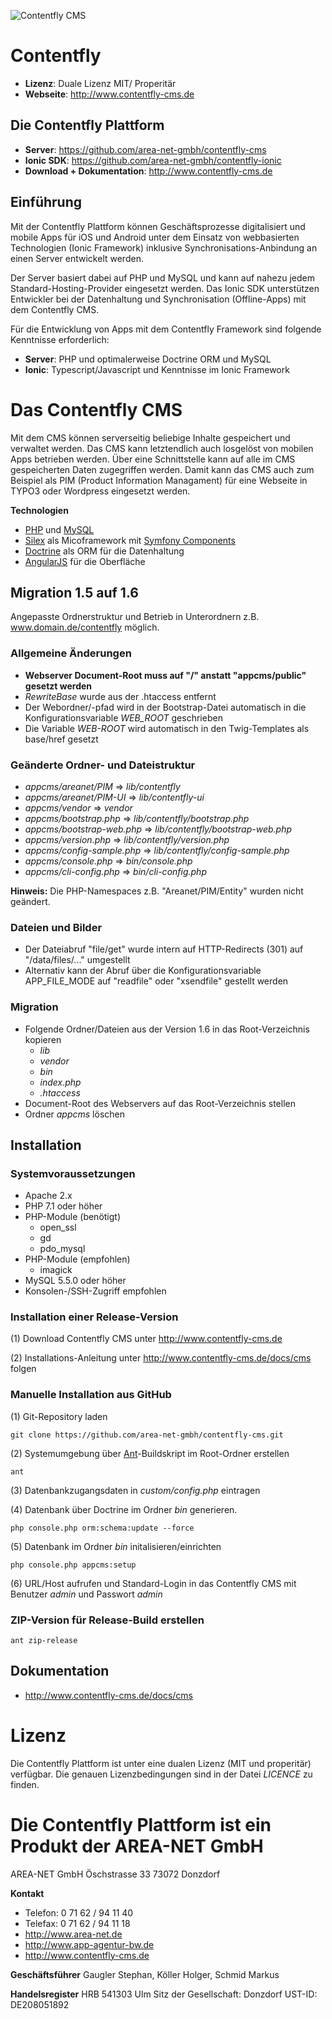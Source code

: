 ![Contentfly CMS](https://www.contentfly-cms.de/file/get/7d937604-23e2-11e8-b76e-00ac10d52400)

# Contentfly
- **Lizenz**: Duale Lizenz MIT/ Properitär
- **Webseite**: http://www.contentfly-cms.de

## Die Contentfly Plattform

- **Server**: https://github.com/area-net-gmbh/contentfly-cms
- **Ionic SDK**: https://github.com/area-net-gmbh/contentfly-ionic
- **Download + Dokumentation**: http://www.contentfly-cms.de

## Einführung

Mit der Contentfly Plattform können Geschäftsprozesse digitalisiert und mobile Apps für iOS und Android unter dem Einsatz von webbasierten Technologien (Ionic Framework) inklusive Synchronisations-Anbindung an einen Server entwickelt werden.

Der Server basiert dabei auf PHP und MySQL und kann auf nahezu jedem Standard-Hosting-Provider eingesetzt werden. Das Ionic SDK unterstützen Entwickler bei der Datenhaltung und Synchronisation (Offline-Apps) mit dem Contentfly CMS.

Für die Entwicklung von Apps mit dem Contentfly Framework sind folgende Kenntnisse erforderlich:

- **Server**: PHP und optimalerweise Doctrine ORM und MySQL
- **Ionic**: Typescript/Javascript und Kenntnisse im Ionic Framework

# Das Contentfly CMS

Mit dem CMS können serverseitig beliebige Inhalte gespeichert und verwaltet werden. Das CMS kann letztendlich auch losgelöst von mobilen Apps betrieben werden. Über eine Schnittstelle kann auf alle im CMS gespeicherten Daten zugegriffen werden. Damit kann das CMS auch zum Beispiel als PIM (Product Information Managament) für eine Webseite in TYPO3 oder Wordpress eingesetzt werden.

**Technologien**

- [PHP](http://www.php.net/) und [MySQL](https://www.mysql.de/)
- [Silex](http://silex.sensiolabs.org/) als Micoframework mit [Symfony Components](http://symfony.com/components)
- [Doctrine](http://www.doctrine-project.org/) als ORM für die Datenhaltung
- [AngularJS](https://angularjs.org/) für die Oberfläche

## Migration 1.5 auf 1.6

Angepasste Ordnerstruktur und Betrieb in Unterordnern z.B. www.domain.de/contentfly möglich.

### Allgemeine Änderungen

* **Webserver Document-Root muss auf "/" anstatt "appcms/public" gesetzt werden**
* *RewriteBase* wurde aus der .htaccess entfernt
* Der Webordner/-pfad wird in der Bootstrap-Datei automatisch in die Konfigurationsvariable *WEB_ROOT* geschrieben
* Die Variable *WEB-ROOT* wird automatisch in den Twig-Templates als base/href gesetzt

### Geänderte Ordner- und Dateistruktur

* *appcms/areanet/PIM* => *lib/contentfly*
* *appcms/areanet/PIM-UI* => *lib/contentfly-ui*
* *appcms/vendor* => *vendor*
* *appcms/bootstrap.php* => *lib/contentfly/bootstrap.php*
* *appcms/bootstrap-web.php* => *lib/contentfly/bootstrap-web.php*
* *appcms/version.php* => *lib/contentfly/version.php*
* *appcms/config-sample.php* => *lib/contentfly/config-sample.php*
* *appcms/console.php* => *bin/console.php*
* *appcms/cli-config.php* => *bin/cli-config.php*

**Hinweis:** Die PHP-Namespaces z.B. "Areanet/PIM/Entity" wurden nicht geändert.

### Dateien und Bilder

* Der Dateiabruf "file/get" wurde intern auf HTTP-Redirects (301) auf "/data/files/..." umgestellt
* Alternativ kann der Abruf über die Konfigurationsvariable APP_FILE_MODE auf "readfile" oder "xsendfile" gestellt werden

### Migration

* Folgende Ordner/Dateien aus der Version 1.6 in das Root-Verzeichnis kopieren
    * *lib*
    * *vendor*
    * *bin*
    * *index.php*
    * *.htaccess*
* Document-Root des Webservers auf das Root-Verzeichnis stellen
* Ordner *appcms* löschen


## Installation

### Systemvoraussetzungen

* Apache 2.x
* PHP 7.1 oder höher
* PHP-Module (benötigt)
    * open_ssl
    * gd
    * pdo_mysql
* PHP-Module (empfohlen)
    * imagick
* MySQL 5.5.0 oder höher
* Konsolen-/SSH-Zugriff empfohlen

### Installation einer Release-Version

(1) Download Contentfly CMS unter http://www.contentfly-cms.de

(2) Installations-Anleitung unter http://www.contentfly-cms.de/docs/cms folgen

### Manuelle Installation aus GitHub

(1) Git-Repository laden

`git clone https://github.com/area-net-gmbh/contentfly-cms.git`

(2) Systemumgebung über [Ant](http://ant.apache.org/)-Buildskript im Root-Ordner erstellen

`ant`

(3) Datenbankzugangsdaten in _custom/config.php_ eintragen

(4) Datenbank über Doctrine im Ordner _bin_ generieren.

`php console.php orm:schema:update --force`

(5) Datenbank im Ordner _bin_ initalisieren/einrichten

`php console.php appcms:setup`

(6) URL/Host aufrufen und Standard-Login in das Contentfly CMS mit Benutzer _admin_ und Passwort _admin_

### ZIP-Version für Release-Build erstellen

`ant zip-release`

## Dokumentation

- http://www.contentfly-cms.de/docs/cms

# Lizenz

Die Contentfly Plattform ist unter eine dualen Lizenz (MIT und properitär) verfügbar. Die genauen Lizenzbedingungen sind in der Datei _LICENCE_ zu finden.

# Die Contentfly Plattform ist ein Produkt der AREA-NET GmbH

AREA-NET GmbH
Öschstrasse 33
73072 Donzdorf

**Kontakt**

- Telefon: 0 71 62 / 94 11 40
- Telefax: 0 71 62 / 94 11 18
- http://www.area-net.de
- http://www.app-agentur-bw.de
- http://www.contentfly-cms.de


**Geschäftsführer**
Gaugler Stephan, Köller Holger, Schmid Markus

**Handelsregister**
HRB 541303 Ulm
Sitz der Gesellschaft: Donzdorf
UST-ID: DE208051892




